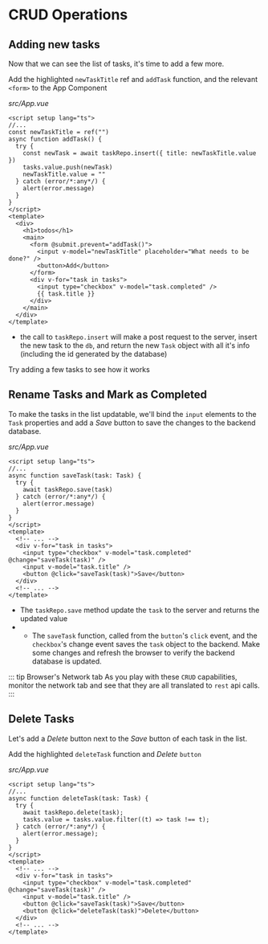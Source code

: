 # CRUD Operations

## Adding new tasks

Now that we can see the list of tasks, it's time to add a few more.

Add the highlighted `newTaskTitle` ref and `addTask` function, and the relevant `<form>` to the App Component

_src/App.vue_

```vue{3-12,18-21}
<script setup lang="ts">
//...
const newTaskTitle = ref("")
async function addTask() {
  try {
    const newTask = await taskRepo.insert({ title: newTaskTitle.value })
    tasks.value.push(newTask)
    newTaskTitle.value = ""
  } catch (error/*:any*/) {
    alert(error.message)
  }
}
</script>
<template>
  <div>
    <h1>todos</h1>
    <main>
      <form @submit.prevent="addTask()">
        <input v-model="newTaskTitle" placeholder="What needs to be done?" />
        <button>Add</button>
      </form>
      <div v-for="task in tasks">
        <input type="checkbox" v-model="task.completed" />
        {{ task.title }}
      </div>
    </main>
  </div>
</template>
```

- the call to `taskRepo.insert` will make a post request to the server, insert the new task to the `db`, and return the new `Task` object with all it's info (including the id generated by the database)

Try adding a few tasks to see how it works

## Rename Tasks and Mark as Completed

To make the tasks in the list updatable, we'll bind the `input` elements to the `Task` properties and add a _Save_ button to save the changes to the backend database.

_src/App.vue_

```vue{3-9,14-16}
<script setup lang="ts">
//...
async function saveTask(task: Task) {
  try {
    await taskRepo.save(task)
  } catch (error/*:any*/) {
    alert(error.message)
  }
}
</script>
<template>
  <!-- ... -->
  <div v-for="task in tasks">
    <input type="checkbox" v-model="task.completed" @change="saveTask(task)" />
    <input v-model="task.title" />
    <button @click="saveTask(task)">Save</button>
  </div>
  <!-- ... -->
</template>
```

- The `taskRepo.save` method update the `task` to the server and returns the updated value
- - The `saveTask` function, called from the `button`'s `click` event, and the `checkbox`'s change event saves the `task` object to the backend.
Make some changes and refresh the browser to verify the backend database is updated.

::: tip Browser's Network tab
As you play with these `CRUD` capabilities, monitor the network tab and see that they are all translated to `rest` api calls.
:::

## Delete Tasks

Let's add a _Delete_ button next to the _Save_ button of each task in the list.

Add the highlighted `deleteTask` function and _Delete_ `button`

_src/App.vue_

```vue{3-10,18}
<script setup lang="ts">
//...
async function deleteTask(task: Task) {
  try {
    await taskRepo.delete(task);
    tasks.value = tasks.value.filter((t) => task !== t);
  } catch (error/*:any*/) {
    alert(error.message);
  }
}
</script>
<template>
  <!-- ... -->
  <div v-for="task in tasks">
    <input type="checkbox" v-model="task.completed" @change="saveTask(task)" />
    <input v-model="task.title" />
    <button @click="saveTask(task)">Save</button>
    <button @click="deleteTask(task)">Delete</button>
  </div>
  <!-- ... -->
</template>
```
